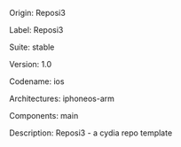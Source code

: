 Origin: Reposi3  

Label: Reposi3   

Suite: stable

Version: 1.0

Codename: ios

Architectures: iphoneos-arm

Components: main

Description: Reposi3 - a cydia repo template 
